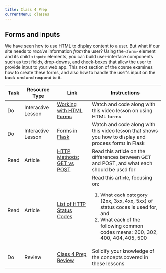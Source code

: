 ```yaml
---
title: Class 4 Prep
currentMenu: classes
---
```


## Forms and Inputs

We have seen how to use HTML to display content to a user. But what if our site needs to *receive* information *from* the user? Using the `<form>` element and its child `<input>` elements, you can build user-interface components such as text fields, drop-downs, and check-boxes that allow the user to provide input to your web app. This next section of the course examines how to create these forms, and also how to handle the user's input on the back-end and respond to it.

Task | Resource Type | Link | Instructions
|----|---------------|------|-------------|
Do | Interactive Lesson | [Working with HTML Forms](../../videos/working-with-html-forms/) | Watch and code along with this video lesson on using HTML forms
Do | Interactive Lesson | [Forms in Flask](../../videos/forms-in-flask/) | Watch and code along with this video lesson that shows you how to display and process forms in Flask
Read | Article | [HTTP Methods: GET vs POST](https://www.w3schools.com/tags/ref_httpmethods.asp) | Read this article on the differences between GET and POST, and what each should be used for
Read | Article | [List of HTTP Status Codes](https://en.wikipedia.org/wiki/List_of_HTTP_status_codes) | Read this article, focusing on: <ol><li>What each category (2xx, 3xx, 4xx, 5xx) of status codes is used for, and </li> <li>What each of the following common codes means: 200, 302, 400, 404, 405, 500</li></ul>
Do | Review | [Class 4 Prep Review](review.html) | Solidify your knowledge of the concepts covered in these lessons
